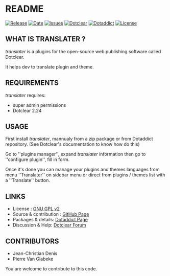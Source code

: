 # README

[![Release](https://img.shields.io/github/v/release/JcDenis/translater)](https://github.com/JcDenis/translater/releases)
[![Date](https://img.shields.io/github/release-date/JcDenis/translater)](https://github.com/JcDenis/translater/releases)
[![Issues](https://img.shields.io/github/issues/JcDenis/translater)](https://github.com/JcDenis/translater/issues)
[![Dotclear](https://img.shields.io/badge/dotclear-v2.24-blue.svg)](https://fr.dotclear.org/download)
[![Dotaddict](https://img.shields.io/badge/dotaddict-official-green.svg)](https://plugins.dotaddict.org/dc2/details/translater)
[![License](https://img.shields.io/github/license/JcDenis/translater)](https://github.com/JcDenis/translater/blob/master/LICENSE)

## WHAT IS TRANSLATER ?

_translater_ is a plugins for the open-source 
web publishing software called Dotclear.

It helps dev to translate plugin and theme.

## REQUIREMENTS

_translater_ requires: 

 * super admin permissions
 * Dotclear 2.24 

## USAGE

First install _translater_, mannualy from a zip package or from 
Dotaddict repository. (See Dotclear's documentation to know how do this)

Go to ''plugins manager'', expand _translater_ information then 
go to ''configure plugin'', fill in form.

Once it's done you can manage your plugins and themes languages 
from menu ''Translater'' on sidebar menu 
or direct from plugins / themes list with a ''Translate'' button.

## LINKS

 * License : [GNU GPL v2](https://www.gnu.org/licenses/old-licenses/lgpl-2.0.html)
 * Source & contribution : [GitHub Page](https://github.com/JcDenis/translater)
 * Packages & details:  [Dotaddict Page](https://plugins.dotaddict.org/dc2/details/translater)
 * Discussion & Help: [Dotclear Forum](https://forum.dotclear.org/viewtopic.php?id=39220)

## CONTRIBUTORS

 * Jean-Christian Denis
 * Pierre Van Glabeke

 You are welcome to contribute to this code.